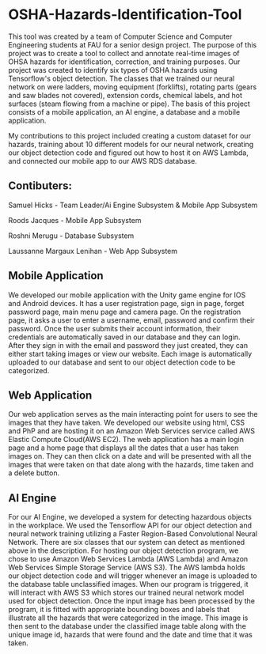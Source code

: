 # OSHA-Hazards-Identification-Tool
This tool was created by a team of Computer Science and Computer Engineering students at FAU for a senior design project. The purpose of this project was to create a tool to collect and annotate real-time images of OHSA hazards for identification, correction, and training purposes. Our project was created to identify six types of OSHA hazards using Tensorflow's object detection. The classes that we trained our neural network on were ladders, moving equipment (forklifts), rotating parts (gears and saw blades not covered), extension cords, chemical labels, and hot surfaces (steam flowing from a machine or pipe). The basis of this project consists of a mobile application, an AI engine, a database and a mobile application.

My contributions to this project included creating a custom dataset for our hazards, training about 10 different models for our neural network, creating our object detection code and figured out how to host it on AWS Lambda, and connected our mobile app to our AWS RDS database.

## Contibuters:

Samuel Hicks - Team Leader/Ai Engine Subsystem & Mobile App Subsystem

Roods Jacques - Mobile App Subsystem

Roshni Merugu - Database Subsystem

Laussanne Margaux Lenihan - Web App Subsystem

## Mobile Application
We developed our mobile application with the Unity game engine for IOS and Android devices. It has a user registration page, sign in page, forget password page, main menu page and camera page. On the registration page, it asks a user to enter a username, email, password and confirm their password. Once the user submits their account information, their credentials are automatically saved in our database and they can login. After they sign in with the email and password they just created, they can either start taking images or view our website. Each image is automatically uploaded to our database and sent to our object detection code to be categorized.

## Web Application
Our web application serves as the main interacting point for users to see the images that they have taken. We developed our website using html, CSS and PhP and are hosting it on an Amazon Web Services service called AWS Elastic Compute Cloud(AWS EC2). The web application has a main login page and a home page that displays all the dates that a user has taken images on. They can then click on a date and will be presented with all the images that were taken on that date along with the hazards, time taken and a delete button.

## AI Engine
For our AI Engine, we developed a system for detecting hazardous objects in the workplace. We used the Tensorflow API for our object detection and neural network training utilizing a Faster Region-Based Convolutional Neural Network. There are six classes that our system can detect as mentioned above in the description. For hosting our object detection program, we chose to use Amazon Web Services Lambda (AWS Lambda) and Amazon Web Services Simple Storage Service (AWS S3). The AWS lambda holds our object detection code and will trigger whenever an image is uploaded to the database table unclassified images. When our program is triggered, it will interact with AWS S3 which stores our trained neural network model used for object detection. Once the input image has been processed by the program, it is fitted with appropriate bounding boxes and labels that illustrate all the hazards that were categorized in the image. This image is then sent to the database under the classified image table along with the unique image id, hazards that were found and the date and time that it was taken.
